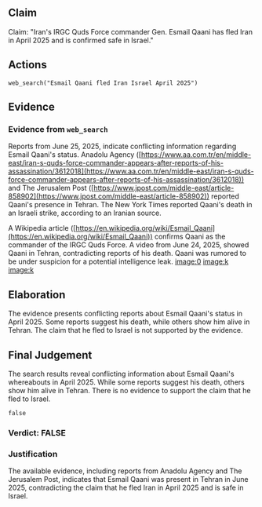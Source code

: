 ## Claim
Claim: "Iran's IRGC Quds Force commander Gen. Esmail Qaani has fled Iran in April 2025 and is confirmed safe in Israel."

## Actions
```
web_search("Esmail Qaani fled Iran Israel April 2025")
```

## Evidence
### Evidence from `web_search`
Reports from June 25, 2025, indicate conflicting information regarding Esmail Qaani's status. Anadolu Agency ([https://www.aa.com.tr/en/middle-east/iran-s-quds-force-commander-appears-after-reports-of-his-assassination/3612018](https://www.aa.com.tr/en/middle-east/iran-s-quds-force-commander-appears-after-reports-of-his-assassination/3612018)) and The Jerusalem Post ([https://www.jpost.com/middle-east/article-858902](https://www.jpost.com/middle-east/article-858902)) reported Qaani's presence in Tehran. The New York Times reported Qaani's death in an Israeli strike, according to an Iranian source.

A Wikipedia article ([https://en.wikipedia.org/wiki/Esmail_Qaani](https://en.wikipedia.org/wiki/Esmail_Qaani)) confirms Qaani as the commander of the IRGC Quds Force. A video from June 24, 2025, showed Qaani in Tehran, contradicting reports of his death. Qaani was rumored to be under suspicion for a potential intelligence leak. <image:0> <image:k> <image:k>


## Elaboration
The evidence presents conflicting reports about Esmail Qaani's status in April 2025. Some reports suggest his death, while others show him alive in Tehran. The claim that he fled to Israel is not supported by the evidence.


## Final Judgement
The search results reveal conflicting information about Esmail Qaani's whereabouts in April 2025. While some reports suggest his death, others show him alive in Tehran. There is no evidence to support the claim that he fled to Israel.

`false`


### Verdict: FALSE

### Justification
The available evidence, including reports from Anadolu Agency and The Jerusalem Post, indicates that Esmail Qaani was present in Tehran in June 2025, contradicting the claim that he fled Iran in April 2025 and is safe in Israel.
